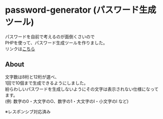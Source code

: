 # password-generator (パスワード生成ツール)
パスワードを自前で考えるのが面倒くさいので  
PHPを使って、パスワード生成ツールを作りました。  
リンクは[こちら](https://yn-it.com/password-generator/)
## About  
文字数は8桁と12桁が選べ、  
1回で10個まで生成できるようにしました。  
紛らわしいパスワードを生成しないようにその文字は表示されない仕様になってます。  
(例: 数字の0・大文字のO、数字の1・大文字のI・小文字のl など)   

※レスポンシブ対応済み  



